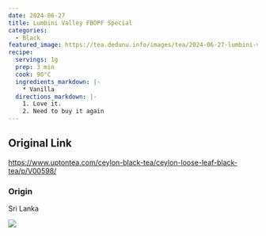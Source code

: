 ```yaml
---
date: 2024-06-27
title: Lumbini Valley FBOPF Special
categories:
  - Black
featured_image: https://tea.dedunu.info/images/tea/2024-06-27-lumbini-valley-fbopf-special-1.jpeg
recipe:
  servings: 1g
  prep: 3 min
  cook: 90°C
  ingredients_markdown: |-
    * Vanilla
  directions_markdown: |-
    1. Love it.
    2. Need to buy it again
---
```


## Original Link

<https://www.uptontea.com/ceylon-black-tea/ceylon-loose-leaf-black-tea/p/V00598/>

### Origin

Sri Lanka

![](https://tea.dedunu.info/images/tea/2024-06-27-lumbini-valley-fbopf-special-2.jpeg)
